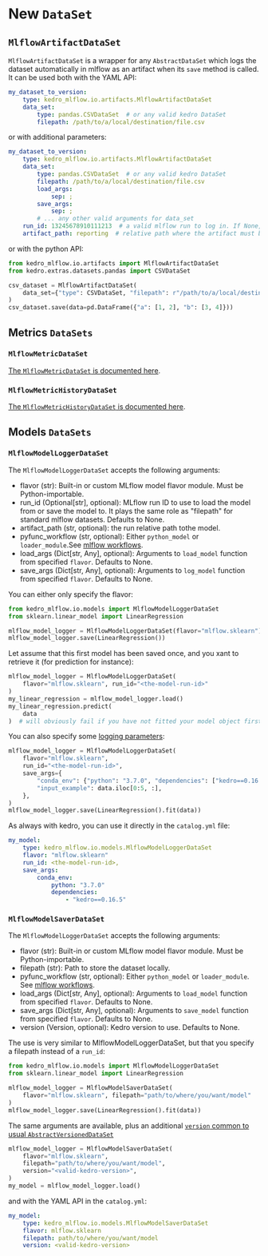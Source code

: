 # New ``DataSet``

## ``MlflowArtifactDataSet``

``MlflowArtifactDataSet`` is a wrapper for any ``AbstractDataSet`` which logs the dataset automatically in mlflow as an artifact when its ``save`` method is called. It can be used both with the YAML API:

```yaml
my_dataset_to_version:
    type: kedro_mlflow.io.artifacts.MlflowArtifactDataSet
    data_set:
        type: pandas.CSVDataSet  # or any valid kedro DataSet
        filepath: /path/to/a/local/destination/file.csv
```

or with additional parameters:

```yaml
my_dataset_to_version:
    type: kedro_mlflow.io.artifacts.MlflowArtifactDataSet
    data_set:
        type: pandas.CSVDataSet  # or any valid kedro DataSet
        filepath: /path/to/a/local/destination/file.csv
        load_args:
            sep: ;
        save_args:
            sep: ;
        # ... any other valid arguments for data_set
    run_id: 13245678910111213  # a valid mlflow run to log in. If None, default to active run
    artifact_path: reporting  # relative path where the artifact must be stored. if None, saved in root folder.
```

or with the python API:

```python
from kedro_mlflow.io.artifacts import MlflowArtifactDataSet
from kedro.extras.datasets.pandas import CSVDataSet

csv_dataset = MlflowArtifactDataSet(
    data_set={"type": CSVDataSet, "filepath": r"/path/to/a/local/destination/file.csv"}
)
csv_dataset.save(data=pd.DataFrame({"a": [1, 2], "b": [3, 4]}))
```

## Metrics `DataSets`

### ``MlflowMetricDataSet``

[The ``MlflowMetricDataSet`` is documented here](https://kedro-mlflow.readthedocs.io/en/latest/source/04_experimentation_tracking/05_version_metrics.html#saving-a-single-float-as-a-metric-with-mlflowmetricdataset).

### ``MlflowMetricHistoryDataSet``

[The ``MlflowMetricHistoryDataSet`` is documented here](https://kedro-mlflow.readthedocs.io/en/latest/source/04_experimentation_tracking/05_version_metrics.html#saving-a-single-float-as-a-metric-with-mlflowmetricdataset).


## Models `DataSets`

### ``MlflowModelLoggerDataSet``

The ``MlflowModelLoggerDataSet`` accepts the following arguments:

- flavor (str): Built-in or custom MLflow model flavor module. Must be Python-importable.
- run_id (Optional[str], optional): MLflow run ID to use to load the model from or save the model to. It plays the same role as "filepath" for standard mlflow datasets. Defaults to None.
- artifact_path (str, optional): the run relative path tothe model.
- pyfunc_workflow (str, optional): Either `python_model` or `loader_module`.See [mlflow workflows](https://www.mlflow.org/docs/latest/python_api/mlflow.pyfunc.html#workflows).
- load_args (Dict[str, Any], optional): Arguments to `load_model` function from specified `flavor`. Defaults to None.
- save_args (Dict[str, Any], optional): Arguments to `log_model` function from specified `flavor`. Defaults to None.

You can either only specify the flavor:

```python
from kedro_mlflow.io.models import MlflowModelLoggerDataSet
from sklearn.linear_model import LinearRegression

mlflow_model_logger = MlflowModelLoggerDataSet(flavor="mlflow.sklearn")
mlflow_model_logger.save(LinearRegression())
```

Let assume that this first model has been saved once, and you xant to retrieve it (for prediction for instance):

```python
mlflow_model_logger = MlflowModelLoggerDataSet(
    flavor="mlflow.sklearn", run_id="<the-model-run-id>"
)
my_linear_regression = mlflow_model_logger.load()
my_linear_regression.predict(
    data
)  # will obviously fail if you have not fitted your model object first :)
```

You can also specify some [logging parameters](https://www.mlflow.org/docs/latest/python_api/mlflow.sklearn.html#mlflow.sklearn.log_model):

```python
mlflow_model_logger = MlflowModelLoggerDataSet(
    flavor="mlflow.sklearn",
    run_id="<the-model-run-id>",
    save_args={
        "conda_env": {"python": "3.7.0", "dependencies": ["kedro==0.16.5"]},
        "input_example": data.iloc[0:5, :],
    },
)
mlflow_model_logger.save(LinearRegression().fit(data))
```

As always with kedro, you can use it directly in the `catalog.yml` file:

```yaml
my_model:
    type: kedro_mlflow.io.models.MlflowModelLoggerDataSet
    flavor: "mlflow.sklearn"
    run_id: <the-model-run-id>,
    save_args:
        conda_env:
            python: "3.7.0"
            dependencies:
                - "kedro==0.16.5"
```

### ``MlflowModelSaverDataSet``

The ``MlflowModelLoggerDataSet`` accepts the following arguments:

- flavor (str): Built-in or custom MLflow model flavor module. Must be Python-importable.
- filepath (str): Path to store the dataset locally.
- pyfunc_workflow (str, optional): Either `python_model` or `loader_module`. See [mlflow workflows](https://www.mlflow.org/docs/latest/python_api/mlflow.pyfunc.html#workflows).
- load_args (Dict[str, Any], optional): Arguments to `load_model` function from specified `flavor`. Defaults to None.
- save_args (Dict[str, Any], optional): Arguments to `save_model` function from specified `flavor`. Defaults to None.
- version (Version, optional): Kedro version to use. Defaults to None.

The use is very similar to MlflowModelLoggerDataSet, but that you specify a filepath instead of a `run_id`:

```python
from kedro_mlflow.io.models import MlflowModelLoggerDataSet
from sklearn.linear_model import LinearRegression

mlflow_model_logger = MlflowModelSaverDataSet(
    flavor="mlflow.sklearn", filepath="path/to/where/you/want/model"
)
mlflow_model_logger.save(LinearRegression().fit(data))
```

The same arguments are available, plus an additional [`version` common to usual `AbstractVersionedDataSet`](https://kedro.readthedocs.io/en/stable/kedro.io.AbstractVersionedDataSet.html)

```python
mlflow_model_logger = MlflowModelSaverDataSet(
    flavor="mlflow.sklearn",
    filepath="path/to/where/you/want/model",
    version="<valid-kedro-version>",
)
my_model = mlflow_model_logger.load()
```

and with the YAML API in the `catalog.yml`:

```yaml
my_model:
    type: kedro_mlflow.io.models.MlflowModelSaverDataSet
    flavor: mlflow.sklearn
    filepath: path/to/where/you/want/model
    version: <valid-kedro-version>
```
